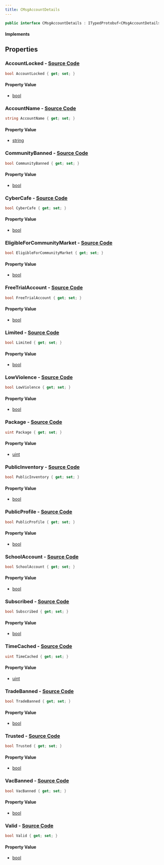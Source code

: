 ```yaml
---
title: CMsgAccountDetails
---
```


```csharp
public interface CMsgAccountDetails : ITypedProtobuf<CMsgAccountDetails>, INativeHandle
```

#### Implements

## Properties

### **AccountLocked** - [Source Code](https://github.com/swiftly-solution/swiftlys2/blob/main/managed/src/SwiftlyS2.Generated/Protobufs/Interfaces/CMsgAccountDetails.cs#L55)

```csharp
bool AccountLocked { get; set; }
```

#### Property Value

- [bool](https://learn.microsoft.com/dotnet/api/system.boolean)

### **AccountName** - [Source Code](https://github.com/swiftly-solution/swiftlys2/blob/main/managed/src/SwiftlyS2.Generated/Protobufs/Interfaces/CMsgAccountDetails.cs#L16)

```csharp
string AccountName { get; set; }
```

#### Property Value

- [string](https://learn.microsoft.com/dotnet/api/system.string)

### **CommunityBanned** - [Source Code](https://github.com/swiftly-solution/swiftlys2/blob/main/managed/src/SwiftlyS2.Generated/Protobufs/Interfaces/CMsgAccountDetails.cs#L58)

```csharp
bool CommunityBanned { get; set; }
```

#### Property Value

- [bool](https://learn.microsoft.com/dotnet/api/system.boolean)

### **CyberCafe** - [Source Code](https://github.com/swiftly-solution/swiftlys2/blob/main/managed/src/SwiftlyS2.Generated/Protobufs/Interfaces/CMsgAccountDetails.cs#L28)

```csharp
bool CyberCafe { get; set; }
```

#### Property Value

- [bool](https://learn.microsoft.com/dotnet/api/system.boolean)

### **EligibleForCommunityMarket** - [Source Code](https://github.com/swiftly-solution/swiftlys2/blob/main/managed/src/SwiftlyS2.Generated/Protobufs/Interfaces/CMsgAccountDetails.cs#L64)

```csharp
bool EligibleForCommunityMarket { get; set; }
```

#### Property Value

- [bool](https://learn.microsoft.com/dotnet/api/system.boolean)

### **FreeTrialAccount** - [Source Code](https://github.com/swiftly-solution/swiftlys2/blob/main/managed/src/SwiftlyS2.Generated/Protobufs/Interfaces/CMsgAccountDetails.cs#L34)

```csharp
bool FreeTrialAccount { get; set; }
```

#### Property Value

- [bool](https://learn.microsoft.com/dotnet/api/system.boolean)

### **Limited** - [Source Code](https://github.com/swiftly-solution/swiftlys2/blob/main/managed/src/SwiftlyS2.Generated/Protobufs/Interfaces/CMsgAccountDetails.cs#L43)

```csharp
bool Limited { get; set; }
```

#### Property Value

- [bool](https://learn.microsoft.com/dotnet/api/system.boolean)

### **LowViolence** - [Source Code](https://github.com/swiftly-solution/swiftlys2/blob/main/managed/src/SwiftlyS2.Generated/Protobufs/Interfaces/CMsgAccountDetails.cs#L40)

```csharp
bool LowViolence { get; set; }
```

#### Property Value

- [bool](https://learn.microsoft.com/dotnet/api/system.boolean)

### **Package** - [Source Code](https://github.com/swiftly-solution/swiftlys2/blob/main/managed/src/SwiftlyS2.Generated/Protobufs/Interfaces/CMsgAccountDetails.cs#L49)

```csharp
uint Package { get; set; }
```

#### Property Value

- [uint](https://learn.microsoft.com/dotnet/api/system.uint32)

### **PublicInventory** - [Source Code](https://github.com/swiftly-solution/swiftlys2/blob/main/managed/src/SwiftlyS2.Generated/Protobufs/Interfaces/CMsgAccountDetails.cs#L22)

```csharp
bool PublicInventory { get; set; }
```

#### Property Value

- [bool](https://learn.microsoft.com/dotnet/api/system.boolean)

### **PublicProfile** - [Source Code](https://github.com/swiftly-solution/swiftlys2/blob/main/managed/src/SwiftlyS2.Generated/Protobufs/Interfaces/CMsgAccountDetails.cs#L19)

```csharp
bool PublicProfile { get; set; }
```

#### Property Value

- [bool](https://learn.microsoft.com/dotnet/api/system.boolean)

### **SchoolAccount** - [Source Code](https://github.com/swiftly-solution/swiftlys2/blob/main/managed/src/SwiftlyS2.Generated/Protobufs/Interfaces/CMsgAccountDetails.cs#L31)

```csharp
bool SchoolAccount { get; set; }
```

#### Property Value

- [bool](https://learn.microsoft.com/dotnet/api/system.boolean)

### **Subscribed** - [Source Code](https://github.com/swiftly-solution/swiftlys2/blob/main/managed/src/SwiftlyS2.Generated/Protobufs/Interfaces/CMsgAccountDetails.cs#L37)

```csharp
bool Subscribed { get; set; }
```

#### Property Value

- [bool](https://learn.microsoft.com/dotnet/api/system.boolean)

### **TimeCached** - [Source Code](https://github.com/swiftly-solution/swiftlys2/blob/main/managed/src/SwiftlyS2.Generated/Protobufs/Interfaces/CMsgAccountDetails.cs#L52)

```csharp
uint TimeCached { get; set; }
```

#### Property Value

- [uint](https://learn.microsoft.com/dotnet/api/system.uint32)

### **TradeBanned** - [Source Code](https://github.com/swiftly-solution/swiftlys2/blob/main/managed/src/SwiftlyS2.Generated/Protobufs/Interfaces/CMsgAccountDetails.cs#L61)

```csharp
bool TradeBanned { get; set; }
```

#### Property Value

- [bool](https://learn.microsoft.com/dotnet/api/system.boolean)

### **Trusted** - [Source Code](https://github.com/swiftly-solution/swiftlys2/blob/main/managed/src/SwiftlyS2.Generated/Protobufs/Interfaces/CMsgAccountDetails.cs#L46)

```csharp
bool Trusted { get; set; }
```

#### Property Value

- [bool](https://learn.microsoft.com/dotnet/api/system.boolean)

### **VacBanned** - [Source Code](https://github.com/swiftly-solution/swiftlys2/blob/main/managed/src/SwiftlyS2.Generated/Protobufs/Interfaces/CMsgAccountDetails.cs#L25)

```csharp
bool VacBanned { get; set; }
```

#### Property Value

- [bool](https://learn.microsoft.com/dotnet/api/system.boolean)

### **Valid** - [Source Code](https://github.com/swiftly-solution/swiftlys2/blob/main/managed/src/SwiftlyS2.Generated/Protobufs/Interfaces/CMsgAccountDetails.cs#L13)

```csharp
bool Valid { get; set; }
```

#### Property Value

- [bool](https://learn.microsoft.com/dotnet/api/system.boolean)

